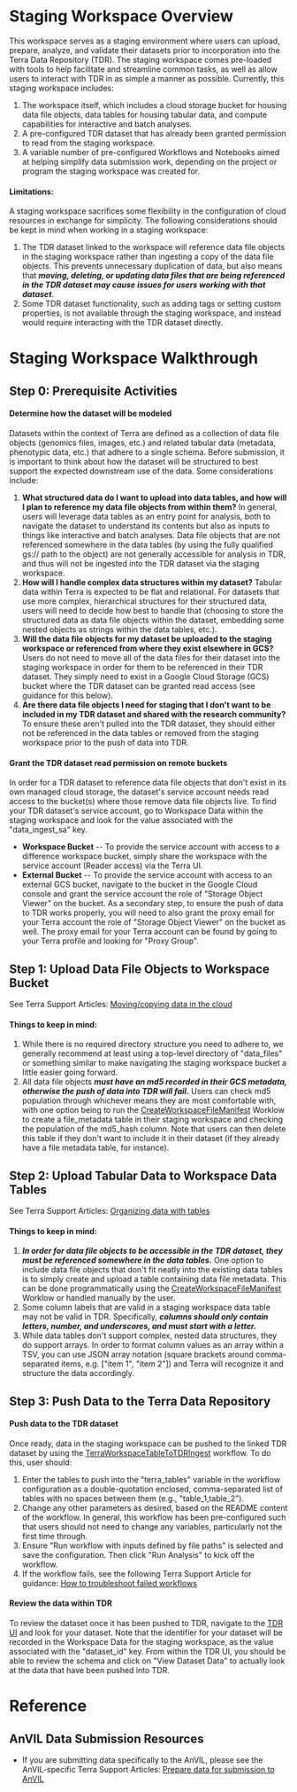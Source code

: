 # Staging Workspace Overview
This workspace serves as a staging environment where users can upload, prepare, analyze, and validate their datasets prior to incorporation into the Terra Data Repository (TDR). The staging workspace comes pre-loaded with tools to help facilitate and streamline common tasks, as well as allow users to interact with TDR in as simple a manner as possible. Currently, this staging workspace includes:
1. The workspace itself, which includes a cloud storage bucket for housing data file objects, data tables for housing tabular data, and compute capabilities for interactive and batch analyses.
2. A pre-configured TDR dataset that has already been granted permission to read from the staging workspace.
3. A variable number of pre-configured Workflows and Notebooks aimed at helping simplify data submission work, depending on the project or program the staging workspace was created for.

#### Limitations:
A staging workspace sacrifices some flexibility in the configuration of cloud resources in exchange for simplicity. The following considerations should be kept in mind when working in a staging workspace:
1. The TDR dataset linked to the workspace will reference data file objects in the staging workspace rather than ingesting a copy of the data file objects. This prevents unnecessary duplication of data, but also means that __*moving, deleting, or updating data files that are being referenced in the TDR dataset may cause issues for users working with that dataset*__. 
2. Some TDR dataset functionality, such as adding tags or setting custom properties, is not available through the staging workspace, and instead would require interacting with the TDR dataset directly.

# Staging Workspace Walkthrough
## Step 0: Prerequisite Activities
#### Determine how the dataset will be modeled
Datasets within the context of Terra are defined as a collection of data file objects (genomics files, images, etc.) and related tabular data (metadata, phenotypic data, etc.) that adhere to a single schema. Before submission, it is important to think about how the dataset will be structured to best support the expected downstream use of the data. Some considerations include:
1. **What structured data do I want to upload into data tables, and how will I plan to reference my data file objects from within them?** In general, users will leverage data tables as an entry point for analysis, both to navigate the dataset to understand its contents but also as inputs to things like interactive and batch analyses. Data file objects that are not referenced somewhere in the data tables (by using the fully qualified gs:// path to the object) are not generally accessible for analysis in TDR, and thus will not be ingested into the TDR dataset via the staging workspace.
2. **How will I handle complex data structures within my dataset?** Tabular data within Terra is expected to be flat and relational. For datasets that use more complex, hierarchical structures for their structured data, users will need to decide how best to handle that (choosing to store the structured data as data file objects within the dataset, embedding some nested objects as strings within the data tables, etc.).
3. **Will the data file objects for my dataset be uploaded to the staging workspace or referenced from where they exist elsewhere in GCS?** Users do not need to move all of the data files for their dataset into the staging workspace in order for them to be referenced in their TDR dataset. They simply need to exist in a Google Cloud Storage (GCS) bucket where the TDR dataset can be granted read access (see guidance for this below).
4. **Are there data file objects I need for staging that I don't want to be included in my TDR dataset and shared with the research community?** To ensure these aren't pulled into the TDR dataset, they should either not be referenced in the data tables or removed from the staging workspace prior to the push of data into TDR.

#### Grant the TDR dataset read permission on remote buckets
In order for a TDR dataset to reference data file objects that don't exist in its own managed cloud storage, the dataset's service account needs read access to the bucket(s) where those remove data file objects live. To find your TDR dataset's service account, go to Workspace Data within the staging workspace and look for the value associated with the "data_ingest_sa" key. 
* **Workspace Bucket**  -- To provide the service account with access to a difference workspace bucket, simply share the workspace with the service account (Reader access) via the Terra UI. 
* **External Bucket** -- To provide the service account with access to an external GCS bucket, navigate to the bucket in the Google Cloud console and grant the service account the role of "Storage Object Viewer" on the bucket. As a secondary step, to ensure the push of data to TDR works properly, you will need to also grant the proxy email for your Terra account the role of "Storage Object Viewer" on the bucket as well. The proxy email for your Terra account can be found by going to your Terra profile and looking for "Proxy Group".

## Step 1: Upload Data File Objects to Workspace Bucket
See Terra Support Articles: [Moving/copying data in the cloud](https://support.terra.bio/hc/en-us/sections/7181665795483-Moving-copying-data-in-the-cloud)

#### Things to keep in mind:
1. While there is no required directory structure you need to adhere to, we generally recommend at least using a top-level directory of "data_files" or something similar to make navigating the staging workspace bucket a little easier going forward. 
2. All data file objects __*must have an md5 recorded in their GCS metadata, otherwise the push of data into TDR will fail.*__ Users can check md5 population through whichever means they are most comfortable with, with one option being to run the [CreateWorkspaceFileManifest](https://dockstore.org/workflows/github.com/broadinstitute/ops-terra-utils/CreateWorkspaceFileManifest) Worklow to create a file_metadata table in their staging workspace and checking the population of the md5_hash column. Note that users can then delete this table if they don't want to include it in their dataset (if they already have a file metadata table, for instance).

## Step 2: Upload Tabular Data to Workspace Data Tables
See Terra Support Articles: [Organizing data with tables](https://support.terra.bio/hc/en-us/sections/4408362836763-Organizing-data-with-tables)

#### Things to keep in mind:
1. __*In order for data file objects to be accessible in the TDR dataset, they must be referenced somewhere in the data tables.*__ One option to include data file objects that don't fit neatly into the existing data tables is to simply create and upload a table containing data file metadata. This can be done programmatically using the [CreateWorkspaceFileManifest](https://dockstore.org/workflows/github.com/broadinstitute/ops-terra-utils/CreateWorkspaceFileManifest) Worklow or handled manually by the user.
2. Some column labels that are valid in a staging workspace data table may not be valid in TDR. Specifically, __*columns should only contain letters, number, and underscores, and must start with a letter.*__
3. While data tables don't support complex, nested data structures, they do support arrays. In order to format column values as an array within a TSV, you can use JSON array notation (square brackets around comma-separated items, e.g. ["item 1", "item 2"]) and Terra will recognize it and structure the data accordingly.

## Step 3: Push Data to the Terra Data Repository
#### Push data to the TDR dataset
Once ready, data in the staging workspace can be pushed to the linked TDR dataset by using the [TerraWorkspaceTableToTDRIngest](https://dockstore.org/workflows/github.com/broadinstitute/ops-terra-utils/TerraWorkspaceTableToTDRIngest) workflow. To do this, user should:
1. Enter the tables to push into the "terra_tables" variable in the workflow configuration as a double-quotation enclosed, comma-separated list of tables with no spaces between them (e.g., "table_1,table_2").
2. Change any other parameters as desired, based on the README content of the workflow. In general, this workflow has been pre-configured such that users should not need to change any variables, particularly not the first time through. 
3. Ensure "Run workflow with inputs defined by file paths" is selected and save the configuration. Then click "Run Analysis" to kick off the workflow. 
4. If the workflow fails, see the following Terra Support Article for guidance:  [How to troubleshoot failed workflows](https://support.terra.bio/hc/en-us/articles/360027920592-How-to-troubleshoot-failed-workflows)

#### Review the data within TDR
To review the dataset once it has been pushed to TDR, navigate to the [TDR UI](https://data.terra.bio/datasets) and look for your dataset. Note that the identifier for your dataset will be recorded in the Workspace Data for the staging workspace, as the value associated with the "dataset_id" key. From within the TDR UI, you should be able to review the schema and click on "View Dataset Data" to actually look at the data that have been pushed into TDR. 

# Reference
## AnVIL Data Submission Resources
* If you are submitting data specifically to the AnVIL, please see the AnVIL-specific Terra Support Articles: [Prepare data for submission to AnVIL](https://support.terra.bio/hc/en-us/articles/28500021527451-Prepare-data-for-submission-to-AnVIL)
